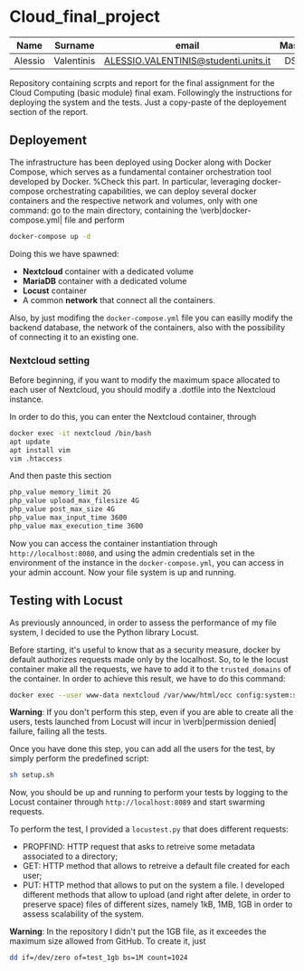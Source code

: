 # Cloud_final_project

| Name | Surname | email | Master |
|:---:|:---:|:---:|:---:|
| Alessio | Valentinis | ALESSIO.VALENTINIS@studenti.units.it | DSAI |

Repository containing scrpts and report for the final assignment for the Cloud Computing (basic module) final exam.
Followingly the instructions for deploying the system and the tests. Just a copy-paste of the deployement section of the report.

## Deployement
The infrastructure has been deployed using Docker along with Docker Compose, which serves as a fundamental container orchestration tool developed by Docker. %Check this part.
In particular, leveraging docker-compose orchestrating capabilities, we can deploy several docker containers and the respective network and volumes, only with one command: go to the main directory, containing the \verb|docker-compose.yml| file and perform

```bash
docker-compose up -d
```

Doing this we have spawned:
- **Nextcloud** container with a dedicated volume
- **MariaDB** container with a dedicated volume
- **Locust** container
- A common **network** that connect all the containers.

Also, by just modifing the `docker-compose.yml` file you can easilly modify the backend database, the network of the containers, also with the possibility of connecting it to an existing one.

### Nextcloud setting
Before beginning, if you want to modify the maximum space allocated to each user of Nextcloud, you should modify a .dotfile into the Nextcloud instance.

In order to do this, you can enter the Nextcloud container, through
```bash
docker exec -it nextcloud /bin/bash
apt update
apt install vim
vim .htaccess
```
And then paste this section
```bash
php_value memory_limit 2G
php_value upload_max_filesize 4G
php_value post_max_size 4G
php_value max_input_time 3600
php_value max_execution_time 3600
```

Now you can access the container instantiation through `http://localhost:8080`, and using the admin credentials set in the environment of the instance in the `docker-compose.yml`, you can access in your admin account.
Now your file system is up and running.

## Testing with Locust
As previously announced, in order to assess the performance of my file system, I decided to use the Python library Locust.

Before starting, it's useful to know that as a security measure, docker by default authorizes requests made only by the localhost. So, to le the locust container make all the requests, we have to add it to the `trusted_domains` of the container. In order to achieve this result, we have to do this command:
```bash
docker exec --user www-data nextcloud /var/www/html/occ config:system:set trusted_domains 1 --value=nextcloud
```

**Warning**: If you don't perform this step, even if you are able to create all the users, tests launched from Locust will incur in \verb|permission denied| failure, failing all the tests.

Once you have done this step, you can add all the users for the test, by simply perform the predefined script:
```bash
sh setup.sh
```

Now, you should be up and running to perform your tests by logging to the Locust container through `http://localhost:8089` and start swarming requests.

To perform the test, I provided a `locustest.py` that does different requests:

- PROPFIND: HTTP request that asks to retreive some metadata associated to a directory;
- GET: HTTP method that allows to retreive a default file created for each user;
- PUT: HTTP method that allows to put on the system a file. I developed different methods that allow to upload (and right after delete, in order to preserve space) files of different sizes, namely 1kB, 1MB, 1GB in order to assess scalability of the system.


**Warning**: In the repository I didn't put the 1GB file, as it exceedes the maximum size allowed from GitHub. To create it, just
```bash
dd if=/dev/zero of=test_1gb bs=1M count=1024
```


